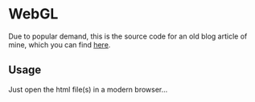# WebGL

Due to popular demand, this is the source code for an old blog article of mine, which you can find [here](https://blog.mayflower.de/4584-Playing-around-with-pixel-shaders-in-WebGL.html).

## Usage

Just open the html file(s) in a modern browser...
